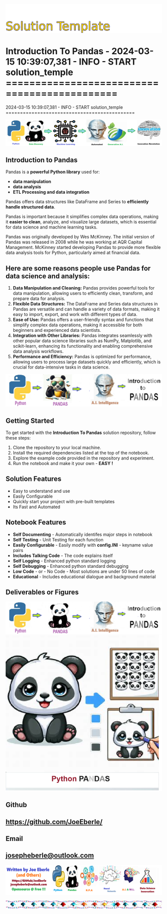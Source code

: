 
![Image image_filename](solution_sign.png)

# Introduction To Pandas - 2024-03-15 10:39:07,381 - INFO - START solution_temple =============================================
2024-03-15 10:39:07,381 - INFO - START solution_temple =============================================

![Image image_filename](code.png)

## Introduction to Pandas

Pandas is a **powerful Python library** used for:
- **data manipulation**
- **data analysis**
- **ETL Processing and data integration**

Pandas offers data structures like DataFrame and Series to **efficiently handle structured data**. 

Pandas is important because it simplifies complex data operations, making it **easier to clean**, analyze, and visualize large datasets, which is essential for data science and machine learning tasks.

Pandas was originally developed by Wes McKinney. The initial version of Pandas was released in 2008 while he was working at AQR Capital Management. McKinney started developing Pandas to provide more flexible data analysis tools for Python, particularly aimed at financial data.

##  Here are some reasons people use Pandas for data science and analysis:

1. **Data Manipulation and Cleaning:** Pandas provides powerful tools for data manipulation, allowing users to efficiently clean, transform, and prepare data for analysis.
2. **Flexible Data Structures:** The DataFrame and Series data structures in Pandas are versatile and can handle a variety of data formats, making it easy to import, export, and work with different types of data.
3. **Ease of Use:** Pandas offers a user-friendly syntax and functions that simplify complex data operations, making it accessible for both beginners and experienced data scientists.
4. **Integration with Other Libraries:** Pandas integrates seamlessly with other popular data science libraries such as NumPy, Matplotlib, and scikit-learn, enhancing its functionality and enabling comprehensive data analysis workflows.
5. **Performance and Efficiency:** Pandas is optimized for performance, allowing users to process large datasets quickly and efficiently, which is crucial for data-intensive tasks in data science.


![Image image_filename](sample.png)

## Getting Started
To get started with the **Introduction To Pandas** solution repository, follow these steps:
1. Clone the repository to your local machine.
2. Install the required dependencies listed at the top of the notebook.
3. Explore the example code provided in the repository and experiment.
4. Run the notebook and make it your own - **EASY !**
    
## Solution Features
- Easy to understand and use  
- Easily Configurable 
- Quickly start your project with pre-built templates
- Its Fast and Automated

## Notebook Features
- **Self Documenting** - Automatically identifes major steps in notebook 
- **Self Testing** - Unit Testing for each function
- **Easily Configurable** - Easily modify with **config.INI** - keyname value pairs
- **Includes Talking Code** - The code explains itself 
- **Self Logging** - Enhanced python standard logging   
- **Self Debugging** - Enhanced python standard debugging
- **Low Code** - or - No Code  - Most solutions are under 50 lines of code
- **Educational** - Includes educational dialogue and background material
    
## Deliverables or Figures
 ![additional_image](introduction_to_pandas.png)  <br>![additional_image](pandas.png)  <br>
    

## Github    
## https://github.com/JoeEberle/ 

## Email 
## josepheberle@outlook.com 

    
![Developer](developer.png)

![Brand](brand.png)
    